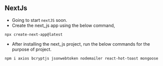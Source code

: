 ## NextJs

- Going to start `nextJS` soon.
- Create the next_js app using the below command,

```bash
npx create-next-app@latest
```

- After installing the next_js project, run the below commands for the purpose of project.

```bash
npm i axios bcryptjs jsonwebtoken nodemailer react-hot-toast mongoose
```
